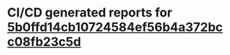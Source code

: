 # CI/CD generated reports for [5b0ffd14cb10724584ef56b4a372bcc08fb23c5d](https://github.com/hydephp/develop/commit/5b0ffd14cb10724584ef56b4a372bcc08fb23c5d)
